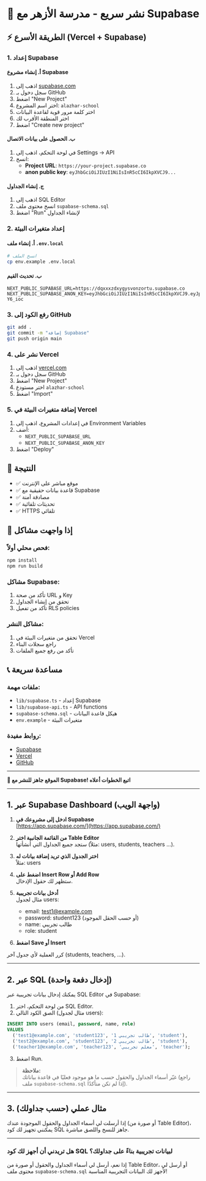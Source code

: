 # 🚀 نشر سريع - مدرسة الأزهر مع Supabase

## ⚡ الطريقة الأسرع (Vercel + Supabase)

### 1. إعداد Supabase

#### أ. إنشاء مشروع Supabase
1. اذهب إلى [supabase.com](https://supabase.com)
2. سجل دخول بـ GitHub
3. اضغط "New Project"
4. اختر اسم المشروع: `alazhar-school`
5. اختر كلمة مرور قوية لقاعدة البيانات
6. اختر المنطقة الأقرب لك
7. اضغط "Create new project"

#### ب. الحصول على بيانات الاتصال
1. في لوحة التحكم، اذهب إلى Settings → API
2. انسخ:
   - **Project URL**: `https://your-project.supabase.co`
   - **anon public key**: `eyJhbGciOiJIUzI1NiIsInR5cCI6IkpXVCJ9...`

#### ج. إنشاء الجداول
1. اذهب إلى SQL Editor
2. انسخ محتوى ملف `supabase-schema.sql`
3. اضغط "Run" لإنشاء الجداول

### 2. إعداد متغيرات البيئة

#### أ. إنشاء ملف `.env.local`
```bash
# انسخ الملف
cp env.example .env.local
```

#### ب. تحديث القيم
```env
NEXT_PUBLIC_SUPABASE_URL=https://dqxxxzdxygysvonzortu.supabase.co
NEXT_PUBLIC_SUPABASE_ANON_KEY=eyJhbGciOiJIUzI1NiIsInR5cCI6IkpXVCJ9.eyJpc3MiOiJzdXBhYmFzZSIsInJlZiI6ImRxeHh4emR4eWd5c3ZvbnpvcnR1Iiwicm9sZSI6ImFub24iLCJpYXQiOjE3NTMwMzIwNTgsImV4cCI6MjA2ODYwODA1OH0.DPy9lhAmyoxKC4M_HWauGZc3W5pWjyZlNvvV-Y6_ioc
```

### 3. رفع الكود إلى GitHub
```bash
git add .
git commit -m "إضافة Supabase"
git push origin main
```

### 4. نشر على Vercel
1. اذهب إلى [vercel.com](https://vercel.com)
2. سجل دخول بـ GitHub
3. اضغط "New Project"
4. اختر مستودع `alazhar-school`
5. اضغط "Import"

### 5. إضافة متغيرات البيئة في Vercel
1. في إعدادات المشروع، اذهب إلى Environment Variables
2. أضف:
   - `NEXT_PUBLIC_SUPABASE_URL`
   - `NEXT_PUBLIC_SUPABASE_ANON_KEY`
3. اضغط "Deploy"

## 🎯 النتيجة
- ✅ موقع مباشر على الإنترنت
- ✅ قاعدة بيانات حقيقية مع Supabase
- ✅ مصادقة آمنة
- ✅ تحديثات تلقائية
- ✅ HTTPS تلقائي

## 🔧 إذا واجهت مشاكل

### فحص محلي أولاً:
```bash
npm install
npm run build
```

### مشاكل Supabase:
1. تأكد من صحة URL و Key
2. تحقق من إنشاء الجداول
3. تأكد من تفعيل RLS policies

### مشاكل النشر:
1. تحقق من متغيرات البيئة في Vercel
2. راجع سجلات البناء
3. تأكد من رفع جميع الملفات

## 📞 مساعدة سريعة

### ملفات مهمة:
- `lib/supabase.ts` - إعداد Supabase
- `lib/supabase-api.ts` - API functions
- `supabase-schema.sql` - هيكل قاعدة البيانات
- `env.example` - متغيرات البيئة

### روابط مفيدة:
- [Supabase](https://supabase.com)
- [Vercel](https://vercel.com)
- [GitHub](https://github.com)

---

**🎉 الموقع جاهز للنشر مع Supabase! اتبع الخطوات أعلاه** 

---

## 1. عبر Supabase Dashboard (واجهة الويب)

1. **ادخل إلى مشروعك في Supabase**  
   [https://app.supabase.com/](https://app.supabase.com/)

2. **من القائمة الجانبية اختر Table Editor**  
   ستجد جميع الجداول التي أنشأتها (مثلاً: users, students, teachers ...).

3. **اختر الجدول الذي تريد إضافة بيانات له**  
   مثلاً: users

4. **اضغط على Insert Row أو Add Row**  
   ستظهر لك حقول الإدخال.

5. **أدخل بيانات تجريبية**  
   مثال لجدول users:
   - email: test1@example.com
   - password: student123 (أو حسب الحقل الموجود)
   - name: طالب تجريبي
   - role: student

6. **اضغط Save أو Insert**

كرر العملية لأي جدول آخر (students, teachers, ...).

---

## 2. عبر SQL (إدخال دفعة واحدة)

يمكنك إدخال بيانات تجريبية عبر SQL Editor في Supabase:

1. من لوحة التحكم، اختر SQL Editor.
2. الصق الكود التالي (مثال لجدول users):

```sql
INSERT INTO users (email, password, name, role)
VALUES
  ('test1@example.com', 'student123', 'طالب تجريبي 1', 'student'),
  ('test2@example.com', 'student123', 'طالب تجريبي 2', 'student'),
  ('teacher1@example.com', 'teacher123', 'معلم تجريبي', 'teacher');
```

3. اضغط Run.

> **ملاحظة:**  
> غيّر أسماء الجداول والحقول حسب ما هو موجود فعليًا في قاعدة بياناتك (راجع ملف `supabase-schema.sql` إذا لم تكن متأكدًا).

---

## 3. مثال عملي (حسب جداولك)

إذا أرسلت لي أسماء الجداول والحقول الموجودة عندك (أو صورة من Table Editor)، يمكنني تجهيز لك كود SQL جاهز للنسخ واللصق مباشرة.

---

### هل تريدني أن أجهز لك كود SQL لبيانات تجريبية بناءً على جداولك؟  
إذا نعم، أرسل لي أسماء الجداول والحقول أو صورة من Table Editor، أو أرسل لي محتوى ملف `supabase-schema.sql` لأجهز لك البيانات التجريبية المناسبة! 